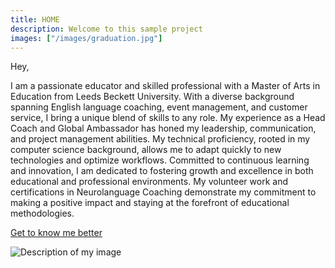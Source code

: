 ```yaml
---
title: HOME
description: Welcome to this sample project
images: ["/images/graduation.jpg"]
---
```


Hey,

I am a passionate educator and skilled professional with a Master of Arts in Education from Leeds Beckett University. With a diverse background spanning English language coaching, event management, and customer service, I bring a unique blend of skills to any role. My experience as a Head Coach and Global Ambassador has honed my leadership, communication, and project management abilities. My technical proficiency, rooted in my computer science background, allows me to adapt quickly to new technologies and optimize workflows. Committed to continuous learning and innovation, I am dedicated to fostering growth and excellence in both educational and professional environments. My volunteer work and certifications in Neurolanguage Coaching demonstrate my commitment to making a positive impact and staying at the forefront of educational methodologies.
<br>

[Get to know me better](/portfolio/about "Get to know me better")

![Description of my image](/images/graduation.jpg)
